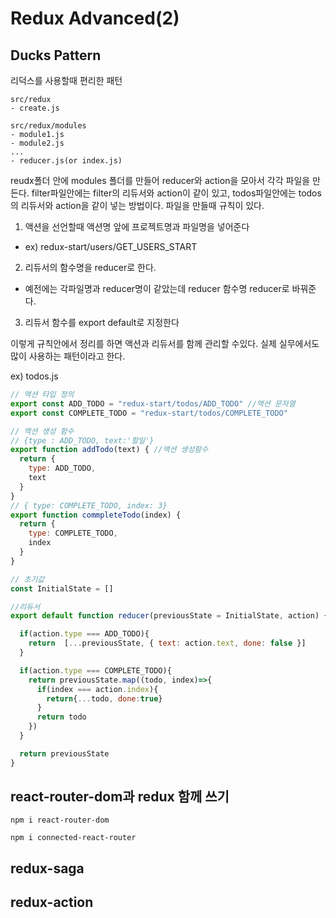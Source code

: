 # Redux Advanced(2)

## Ducks Pattern
리덕스를 사용할때 편리한 패턴 

```
src/redux
- create.js

src/redux/modules
- module1.js
- module2.js
...
- reducer.js(or index.js)
```
reudx폴더 안에 modules 폴더를 만들어 reducer와 action을 모아서 각각 파일을 만든다. 
filter파일안에는 filter의 리듀서와 action이 같이 있고, todos파일안에는 todos의 리듀서와 action을 같이 넣는 방법이다. 
파일을 만들때 규칙이 있다.

1. 액션을 선언할때 액션명 앞에 프로젝트명과 파일명을 넣어준다
  - ex) redux-start/users/GET_USERS_START
2. 리듀서의 함수명을 reducer로 한다.
  - 예전에는 각파일명과 reducer명이 같았는데 reducer 함수명 reducer로 바꿔준다.
3. 리듀서 함수를 export default로 지정한다 

이렇게 규칙안에서 정리를 하면 액션과 리듀서를 함께 관리할 수있다.
실제 실무에서도 많이 사용하는 패턴이라고 한다. 

ex) todos.js
```js
// 액션 타입 정의
export const ADD_TODO = "redux-start/todos/ADD_TODO" //액션 문자열
export const COMPLETE_TODO = "redux-start/todos/COMPLETE_TODO"

// 액션 생성 함수
// {type : ADD_TODO, text:'할일'}
export function addTodo(text) { //액션 생성함수
  return {
    type: ADD_TODO,
    text 
  }
}
// { type: COMPLETE_TODO, index: 3}
export function commpleteTodo(index) {
  return {
    type: COMPLETE_TODO,
    index
  }
}

// 초기값
const InitialState = []

//리듀서
export default function reducer(previousState = InitialState, action) {

  if(action.type === ADD_TODO){
    return  [...previousState, { text: action.text, done: false }]
  }

  if(action.type === COMPLETE_TODO){
    return previousState.map((todo, index)=>{
      if(index === action.index){
        return{...todo, done:true}
      } 
      return todo
    })
  }

  return previousState
}
```

## react-router-dom과 redux 함께 쓰기
```
npm i react-router-dom
```

```
npm i connected-react-router
```

## redux-saga

## redux-action

